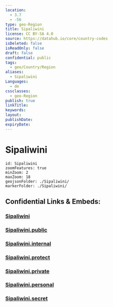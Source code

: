 ```yaml
---
location:
  - 3.7
  - -56
type: geo-Region
title: Sipaliwini
license: CC BY-SA 4.0
source: https://datahub.io/core/country-codes
isDeleted: false
isReadOnly: false
draft: false
confidential: public
tags:
  - geo/Country/Region
aliases:
  - Sipaliwini
Languages:
  - de
cssclasses:
  - geo-Region
publish: true
linkTitle:
keywords:
layout:
publishDate:
expiryDate:
---
```


# Sipaliwini

```leaflet
id: Sipaliwini
zoomFeatures: true 
minZoom: 2 
maxZoom: 18
geojsonFolder: ./Sipaliwini/
markerFolder: ./Sipaliwini/
```


## Confidential Links & Embeds: 

### [Sipaliwini](/_Standards/Earth/Continent/America~South/Suriname/Districts~Suriname/Sipaliwini.md) 

### [Sipaliwini.public](/_public/Earth/Continent/America~South/Suriname/Districts~Suriname/Sipaliwini.public.md) 

### [Sipaliwini.internal](/_internal/Earth/Continent/America~South/Suriname/Districts~Suriname/Sipaliwini.internal.md) 

### [Sipaliwini.protect](/_protect/Earth/Continent/America~South/Suriname/Districts~Suriname/Sipaliwini.protect.md) 

### [Sipaliwini.private](/_private/Earth/Continent/America~South/Suriname/Districts~Suriname/Sipaliwini.private.md) 

### [Sipaliwini.personal](/_personal/Earth/Continent/America~South/Suriname/Districts~Suriname/Sipaliwini.personal.md) 

### [Sipaliwini.secret](/_secret/Earth/Continent/America~South/Suriname/Districts~Suriname/Sipaliwini.secret.md)

